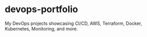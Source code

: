 # devops-portfolio
My DevOps projects showcasing CI/CD, AWS, Terraform, Docker, Kubernetes, Monitoring, and more.
